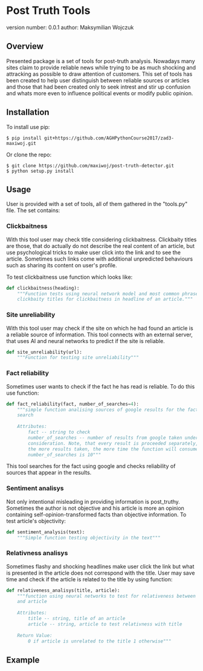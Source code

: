 Post Truth Tools
===============================

version number: 0.0.1
author: Maksymilian Wojczuk

Overview
--------

Presented package is a set of tools for post-truth analysis. Nowadays many sites claim to provide 
reliable news while trying to be as much shocking and attracking as possible to draw attention
of customers. This set of tools has been created to help user distinguish between reliable sources
or articles and those that had been created only to seek intrest and stir up confusion and whats more 
even to influence political events or modify public opinion.

Installation
--------------------

To install use pip:

    $ pip install git+https://github.com/AGHPythonCourse2017/zad3-maxiwoj.git


Or clone the repo:

    $ git clone https://github.com/maxiwoj/post-truth-detector.git
    $ python setup.py install
    
Usage
------------

User is provided with a set of tools, all of them gathered in the "tools.py" file. The set contains:

### Clickbaitness
With this tool user may check title considering clickbaitness. Clickbaity titles are those, that 
do actually do not describe the real content of an article, but use psychological tricks to 
make user click into the link and to see the article. Sometimes such links come with additional 
unpredicted behaviours such as sharing its content on user's profile. 

To test clickbaitness use function which looks like: 
```python
def clickbaitness(heading):
    """Function tests using neural network model and most common phrases in 
    clickbaity titles for clickbaitness in headline of an article."""

```

### Site unreliability
With this tool user may check if the site on which he had found an article is a reliable source of 
information. This tool connects with an external server, that uses AI and neural networks to predict 
if the site is reliable.
```python
def site_unreliability(url):
    """Function for testing site unreliability"""
```
 
### Fact reliability
Sometimes user wants to check if the fact he has read is reliable. To do this use function:
```python
def fact_reliability(fact, number_of_searches=4):
    """simple function analising sources of google results for the fact 
    search
    
    Attributes: 
        fact -- string to check
        number_of_searches -- number of results from google taken under 
        consideration. Note, that every result is proceeded separately, 
        the more results taken, the more time the function will consume. max 
        number_of_searches is 10"""

```
This tool searches for the fact using google and checks reliability of sources that appear in the 
results. 

### Sentiment analisys
Not only intentional misleading in providing information is post_truthy. Sometimes the author 
is not objective and his article is more an opinion containing self-opinion-transformed facts than 
objective information. To test article's objectivity:
```python
def sentiment_analysis(text):
    """Simple function testing objectivity in the text"""
```

### Relativness analisys
Sometimes flashy and shocking headlines make user click the link but what is presented in the article 
does not correspond with the title. User may save time and check if the article is related to the 
title by using function:

```python
def relativeness_analisys(title, article):
    """function using neural networks to test for relativeness between title 
    and article
    
    Attributes:
        title -- string, title of an article
        article -- string, article to test relativness with title
        
    Return Value:
        0 if article is unrelated to the title 1 otherwise"""
```

Example
-------


